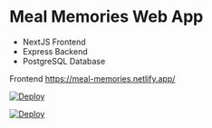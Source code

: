 # Meal Memories Web App

- NextJS Frontend
- Express Backend
- PostgreSQL Database

Frontend https://meal-memories.netlify.app/

[![Deploy](https://www.herokucdn.com/deploy/button.png)](https://heroku.com/deploy?template=https://github.com/jasontcrabtree/meal-memories/tree/heroku)

[![Deploy](https://www.herokucdn.com/deploy/button.svg)](https://heroku.com/deploy?template=https://github.com/jasontcrabtree/meal-memories)

